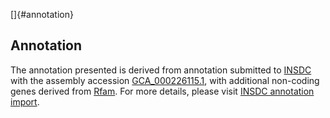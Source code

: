 []{#annotation}

Annotation
----------

The annotation presented is derived from annotation submitted to
[INSDC](http://www.insdc.org) with the assembly accession
[GCA\_000226115.1](http://www.ebi.ac.uk/ena/data/view/GCA_000226115.1),
with additional non-coding genes derived from
[Rfam](http://rfam.xfam.org/). For more details, please visit [INSDC
annotation
import](http://ensemblgenomes.org/info/data/insdc_annotation).
